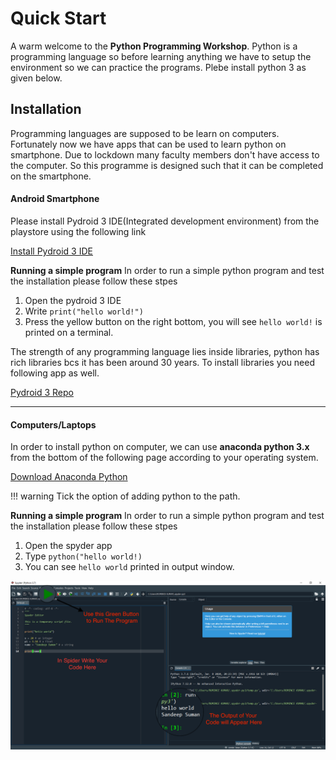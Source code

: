 # Quick Start

A warm welcome to the **Python Programming Workshop**. Python is a programming language so before learning anything we have to setup the environment so we can practice the programs. Plebe install python 3 as given below.

## Installation

Programming languages are supposed to be learn on computers. Fortunately now we have apps that can be used to learn python on smartphone. Due to lockdown many faculty members don't have access to the computer. So this programme is designed such that it can be completed on the smartphone. 

#### Android Smartphone

Please install Pydroid 3 IDE(Integrated development environment) from the playstore using the following link

[Install Pydroid 3 IDE](https://play.google.com/store/apps/details?id=ru.iiec.pydroid3)

**Running a simple program** 
In order to run a simple python program and test the installation please follow these stpes

1. Open the pydroid 3 IDE
2. Write `print("hello world!")`
3. Press the yellow button on the right bottom, you will see `hello world!` is printed on a terminal. 


The strength of any programming language lies inside libraries, python has rich libraries bcs it has been around 30 years. To install libraries you need following app as well.

[Pydroid 3 Repo](https://play.google.com/store/apps/details?id=ru.iiec.pydroid3.quickinstallrepo)

*** 

#### Computers/Laptops

In order to install python on computer, we can use **anaconda python 3.x** from the bottom of the following page according to your operating system.

[Download Anaconda Python](https://www.anaconda.com/products/individual)

!!! warning
    Tick the option of adding python to the path.


**Running a simple program** 
In order to run a simple python program and test the installation please follow these stpes

1. Open the spyder app
2. Type `python("hello world!)`
3. You can see `hello world` printed in output window.

![img](./image/spyder.png)